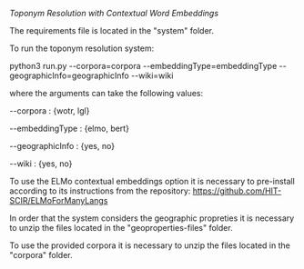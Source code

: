 *Toponym Resolution with Contextual Word Embeddings*

The requirements file is located in the "system" folder.

To run the toponym resolution system:

python3 run.py --corpora=corpora --embeddingType=embeddingType --geographicInfo=geographicInfo --wiki=wiki 

where the arguments can take the following values:

--corpora : {wotr, lgl}

--embeddingType : {elmo, bert}

--geographicInfo : {yes, no}

--wiki : {yes, no}

To use the ELMo contextual embeddings option it is necessary to pre-install according to its instructions from the repository:
https://github.com/HIT-SCIR/ELMoForManyLangs

In order that the system considers the geographic propreties it is necessary to unzip the files located in the "geoproperties-files" folder.

To use the provided corpora it is necessary to unzip the files located in the "corpora" folder.
